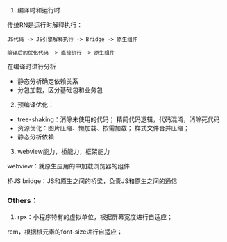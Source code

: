 
1. 编译时和运行时

传统RN是运行时解释执行：

```
JS代码 -> JS引擎解释执行 -> Bridge -> 原生组件
```

```
编译后的优化代码 -> 直接执行 -> 原生组件
```

在编译时进行分析
- 静态分析确定依赖关系
- 分包加载，区分基础包和业务包



2. 预编译优化：

- tree-shaking：消除未使用的代码； 精简代码逻辑，代码混淆，消除死代码
- 资源优化：图片压缩、懒加载、按需加载； 样式文件合并压缩；
- 静态分析依赖


3. webview能力，桥能力，框架能力

webview：就原生应用的中加载浏览器的组件

桥JS bridge：JS和原生之间的桥梁，负责JS和原生之间的通信


### Others：

1. rpx：小程序特有的虚拟单位，根据屏幕宽度进行自适应；

rem，根据根元素的font-size进行自适应；